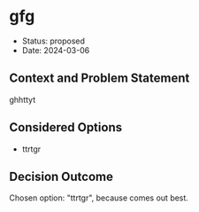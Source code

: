 # gfg

* Status: proposed
* Date: 2024-03-06

## Context and Problem Statement

ghhttyt

## Considered Options

* ttrtgr

## Decision Outcome

Chosen option: "ttrtgr", because comes out best.
